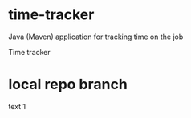 # time-tracker
Java (Maven) application for tracking time on the job

Time tracker

# local repo branch
text 1 
